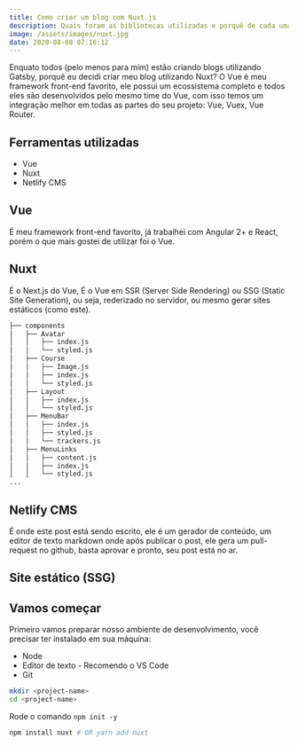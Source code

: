 ```yaml
---
title: Como criar um blog com Nuxt.js
description: Quais foram as bibliotecas utilizadas e porquê de cada uma delas.
image: /assets/images/nuxt.jpg
date: 2020-08-08 07:16:12
---
```

Enquato todos (pelo menos para mim) estão criando blogs utilizando Gatsby, porquê eu decidi criar meu blog utilizando Nuxt? O Vue é meu framework front-end favorito, ele possui um ecossistema completo e todos eles são desenvolvidos pelo mesmo time do Vue, com isso temos um integração melhor em todas as partes do seu projeto: Vue, Vuex, Vue Router.

## Ferramentas utilizadas

* Vue
* Nuxt
* Netlify CMS

## Vue

É meu framework front-end favorito, já trabalhei com Angular 2+ e React, porém o que mais gostei de utilizar foi o Vue.

## Nuxt

É o Next.js do Vue, É o Vue em SSR (Server Side Rendering) ou SSG (Static Site Generation), ou seja, rederizado no servidor, ou mesmo gerar sites estáticos (como este).

```bash
├── components
│   ├── Avatar
│   │   ├── index.js
│   │   └── styled.js
│   ├── Course
│   │   ├── Image.js
│   │   ├── index.js
│   │   └── styled.js
│   ├── Layout
│   │   ├── index.js
│   │   └── styled.js
│   ├── MenuBar
│   │   ├── index.js
│   │   ├── styled.js
│   │   └── trackers.js
│   ├── MenuLinks
│   │   ├── content.js
│   │   ├── index.js
│   │   └── styled.js
...
```

## Netlify CMS

É onde este post está sendo escrito, ele é um gerador de conteúdo, um editor de texto markdown onde após publicar o post, ele gera um pull-request no github, basta aprovar e pronto, seu post está no ar.

## Site estático (SSG)

## Vamos começar

Primeiro vamos preparar nosso ambiente de desenvolvimento, você precisar ter instalado em sua máquina:

* Node
* Editor de texto - Recomendo o VS Code
* Git

```bash
mkdir <project-name>
cd <project-name>
```

Rode o comando `npm init -y`

```bash
npm install nuxt # OR yarn add nuxt
```

